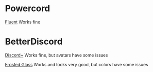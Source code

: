 # Powercord
[Fluent](https://github.com/DiscordStyles/Fluent)
Works fine

# BetterDiscord
[Discord+](https://betterdiscord.app/theme/Discord%2B)
Works fine, but avatars have some issues

[Frosted Glass](https://betterdiscord.app/theme/Frosted%20Glass)
Works and looks very good, but colors have some issues
